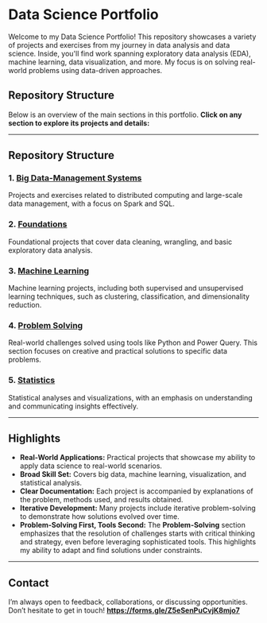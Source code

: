 # Data Science Portfolio

Welcome to my Data Science Portfolio! This repository showcases a variety of projects and exercises from my journey in data analysis and data science. Inside, you'll find work spanning exploratory data analysis (EDA), machine learning, data visualization, and more. My focus is on solving real-world problems using data-driven approaches.

## Repository Structure

Below is an overview of the main sections in this portfolio. **Click on any section to explore its projects and details:**

---

## Repository Structure

### 1. **[Big Data-Management Systems](./Big-Data-Management-Systems/)** 
   Projects and exercises related to distributed computing and large-scale data management, with a focus on Spark and SQL.

### 2. **[Foundations](./Foundations/)**
   Foundational projects that cover data cleaning, wrangling, and basic exploratory data analysis.

### 3. **[Machine Learning](./Machine-Learning/)** 
   Machine learning projects, including both supervised and unsupervised learning techniques, such as clustering, classification, and dimensionality reduction.

### 4. **[Problem Solving](./Problem-Solving/)** 
   Real-world challenges solved using tools like Python and Power Query. This section focuses on creative and practical solutions to specific data problems.

### 5. **[Statistics](./Statistics/)** 
Statistical analyses and visualizations, with an emphasis on understanding and communicating insights effectively.

---

## Highlights

- **Real-World Applications:** Practical projects that showcase my ability to apply data science to real-world scenarios.
- **Broad Skill Set:** Covers big data, machine learning, visualization, and statistical analysis.
- **Clear Documentation:** Each project is accompanied by explanations of the problem, methods used, and results obtained.
- **Iterative Development:** Many projects include iterative problem-solving to demonstrate how solutions evolved over time.
- **Problem-Solving First, Tools Second:** The **Problem-Solving** section emphasizes that the resolution of challenges starts with critical thinking and strategy, even before leveraging sophisticated tools. This highlights my ability to adapt and find solutions under constraints.


---

## Contact
I’m always open to feedback, collaborations, or discussing opportunities. Don’t hesitate to get in touch!
**https://forms.gle/Z5eSenPuCvjK8mjo7**
